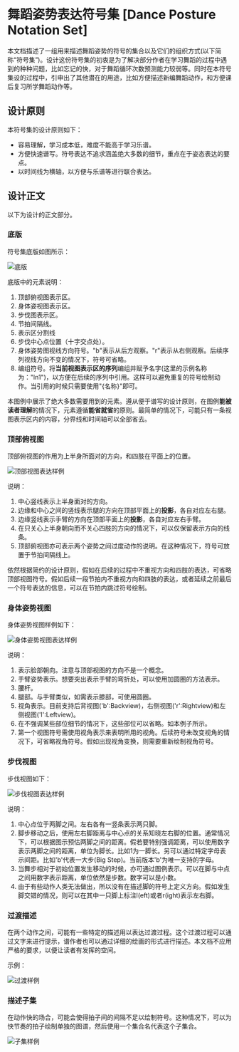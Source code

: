 # 舞蹈姿势表达符号集 [Dance Posture Notation Set]
本文档描述了一组用来描述舞蹈姿势的符号的集合以及它们的组织方式(以下简称“符号集”)。设计这份符号集的初衷是为了解决部分作者在学习舞蹈的过程中遇到的种种问题，比如忘记的快，对于舞蹈循环次数预测能力较弱等。同时在本符号集设的过程中，引申出了其他潜在的用途，比如方便描述新编舞蹈动作，和方便课后复习所学舞蹈动作等。

## 设计原则
本符号集的设计原则如下：

- 容易理解，学习成本低，难度不能高于学习乐谱。
- 方便快速谱写。符号表达不追求涵盖绝大多数的细节，重点在于姿态表达的要点。
- 以时间线为横轴，以方便与乐谱等进行联合表达。

## 设计正文
以下为设计的正文部分。

### 底版
符号集底版如图所示：

![底版](media/framework.svg)

底版中的元素说明：

1. 顶部俯视图表示区。
2. 身体姿视图表示区。
3. 步伐图表示区。
4. 节拍间隔线。
5. 表示区分割线
6. 步伐中心点位置（十字交点处）。
7. 身体姿势图视线方向符号。"b"表示从后方观察。"r"表示从右侧观察。后续序列视线方向不变的情况下，符号可省略。
8. 编组符号。将**当前视图表示区的序列**编组并赋予名字(这里的示例名称为："ln1")，以方便在后续的序列中引用。这样可以避免重复的符号绘制动作。当引用的时候只需要使用"{名称}"即可。

本图例中展示了绝大多数需要用到的元素。遵从便于谱写的设计原则，在图例**能被读者理解**的情况下，元素遵循**能省就省**的原则。最简单的情况下，可能只有一条视图表示区内的内容，分界线和时间轴可以全部省去。

### 顶部俯视图
顶部俯视图的作用为上半身所面对的方向，和四肢在平面上的位置。

![顶部视图表达样例](media/topview.svg)

说明：

1. 中心竖线表示上半身面对的方向。
2. 边缘和中心之间的竖线表示腿的方向在顶部平面上的**投影**，各自对应左右腿。
3. 边缘竖线表示手臂的方向在顶部平面上的**投影**，各自对应左右手臂。
4. 在只关心上半身朝向而不关心四肢的方向的情况下，可以仅保留表示方向的线条。
5. 顶部俯视图亦可表示两个姿势之间过度动作的说明。在这种情况下，符号可放置于节拍间隔线上。

依然根据简约的设计原则，假如在后续的过程中不重视方向和四肢的表达，可省略顶部视图符号。假如后续一段节拍内不重视方向和四肢的表达，或者延续之前最后一个符号表达的信息，可以在节拍内跳过符号绘制。

### 身体姿势视图
身体姿势视图样例如下：

![身体姿势视图表达样例](media/bodyview.svg)

说明：

1. 表示脸部朝向。注意与顶部视图的方向不是一个概念。
2. 手臂姿势表示。想要突出表示手臂的弯折处，可以使用加圆圈的方法表示。
3. 腰杆。
4. 腿部。与手臂类似，如需表示膝部，可使用圆圈。
5. 视角表示。目前支持后背视图('b':Backview)，右侧视图('r':Rightview)和左侧视图('l':Leftview)。
6. 在不强调某些部位细节的情况下，这些部位可以省略。如本例子所示。
7. 第一个视图符号需使用视角表示来表明所用的视角。后续符号未改变视角的情况下，可省略视角符号。假如出现视角变换，则需要重新绘制视角符号。

### 步伐视图

步伐视图如下：

![步伐视图表达样例](media/footprint.svg)

说明：

1. 中心点位于两脚之间。左右各有一竖条表示两只脚。
2. 脚步移动之后，使用左右脚距离与中心点的关系知晓左右脚的位置。通常情况下，可以根据图示预估两脚之间的距离。假若要特别强调距离，可以使用数字表示两脚之间的距离，单位为脚长。比如1为一脚长。另可以通过特定字母表示间距。比如'b'代表一大步(Big Step)。当前版本'b'为唯一支持的字母。
3. 当舞步相对于初始位置发生移动的时候，亦可通过图例表示。可以在脚与中点之间用数字表示距离，单位依然是步数。数字可以是小数。
4. 由于有些动作人类无法做出，所以没有在描述脚的符号上定义方向。假如发生脚交错的情况，则可以在其中一只脚上标注l(eft)或者r(ight)表示左右脚。

### 过渡描述

在两个动作之间，可能有一些特定的描述用以表达过渡过程。这个过渡过程可以通过文字来进行提示，谱作者也可以通过详细的绘画的形式进行描述。本文档不应用严格的要求，以便让读者有发挥的空间。

示例：

![过渡样例](media/transtate.svg)

### 描述子集

在动作快的场合，可能会使得拍子间的间隔不足以绘制符号。这种情况下，可以为快节奏的拍子绘制单独的图谱，然后使用一个集合名代表这个子集合。

![子集样例](media/subset.svg)